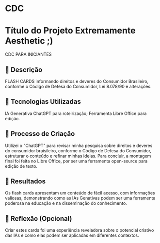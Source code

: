 # CDC
# Título do Projeto Extremamente Aesthetic ;)
CDC PARA INICIANTES

## 📒 Descrição
FLASH CARDS informando direitos e deveres do Consumidor Brasileiro, conforme o Código de Defesa do Consumidor, Lei 8.078/90 e alterações.

## 🤖 Tecnologias Utilizadas
IA Generativa ChatGPT para roteirização;
Ferramenta Libre Office para edição.

## 🧐 Processo de Criação
Utilizei o "ChatGPT" para revisar minha pesquisa sobre direitos e deveres do consumidor braisileiro, conforme o Código de Defesa do Consumidor, estruturar o conteúdo e refinar minhas ideias. Para concluir, a montagem final foi feita no Libre Office, por ser uma ferramenta open-source para edição de texto.

## 🚀 Resultados
Os flash cards apresentam um conteúdo de fácil acesso, com informações valiosas, demonstrando como as IAs Genativas podem ser uma ferramenta poderosa na educação e na disseminação do conhecimento. 

## 💭 Reflexão (Opcional)
Criar estes cards foi uma experiência reveladora sobre o potencial criativo das IAs e como elas podem ser aplicadas em diferentes contextos.
